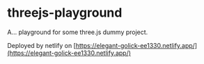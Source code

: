 # threejs-playground

A... playground for some three.js dummy project.

Deployed by netlify on [https://elegant-golick-ee1330.netlify.app/](https://elegant-golick-ee1330.netlify.app/)
